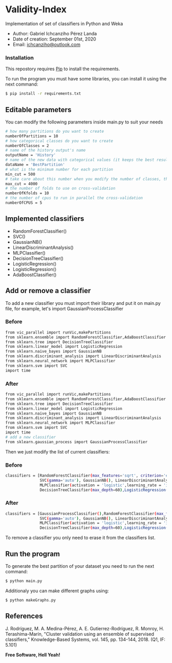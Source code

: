 # Validity-Index


Implementation of set of classifiers in Python and Weka

- Author: Gabriel Ichcanziho Pérez Landa
- Date of creation: September 01st, 2020
- Email: ichcanziho@outlook.com




### Installation

This repostory requires [Pip](https://docs.python.org/3/installing/index.html) to install the requirements.

To run the program you must have some libraries, you can install it using the next command:

```sh
$ pip install -r requirements.txt
```

## Editable parameters

You can modify the following parameters inside main.py to suit your needs

```sh
# how many partitions do you want to create
numberOfPartitions = 10
# how categorical classes do you want to create
numberOfClasses = 2
# name of the history output's name
outputName = 'History'
# name of the new data with categorical values (it keeps the best result for you)
dataName = 'BestPartition'
# what is the minimum number for each partition
min_cut = 500
# take care about this number when you modify the number of classes, this number must be less than the len of your data
max_cut = 4000
# the number of folds to use on cross-validation
numberOfKfolds = 10
# the number of cpus to run in parallel the cross-validation
numberOfCPUS = 5
```
## Implemented classifiers

- RandomForestClassifier()
- SVC()
- GaussianNB()
- LinearDiscriminantAnalysis()
- MLPClassifier()
- DecisionTreeClassifier()
- LogisticRegression()
- LogisticRegression()
- AdaBoostClassifier()

## Add or remove a classifier

To add a new classifier you must import their library and put it on main.py file, for example, let's import GaussianProcessClassifier

### Before
```sh
from vic_parallel import runVic,makePartitions
from sklearn.ensemble import RandomForestClassifier,AdaBoostClassifier
from sklearn.tree import DecisionTreeClassifier
from sklearn.linear_model import LogisticRegression
from sklearn.naive_bayes import GaussianNB
from sklearn.discriminant_analysis import LinearDiscriminantAnalysis
from sklearn.neural_network import MLPClassifier
from sklearn.svm import SVC
import time
```

### After
```sh
from vic_parallel import runVic,makePartitions
from sklearn.ensemble import RandomForestClassifier,AdaBoostClassifier
from sklearn.tree import DecisionTreeClassifier
from sklearn.linear_model import LogisticRegression
from sklearn.naive_bayes import GaussianNB
from sklearn.discriminant_analysis import LinearDiscriminantAnalysis
from sklearn.neural_network import MLPClassifier
from sklearn.svm import SVC
import time
# add a new classifier
from sklearn.gaussian_process import GaussianProcessClassifier
```

Then we just modify the list of current classifiers:

### Before
```sh
classifiers = [RandomForestClassifier(max_features='sqrt', criterion='entropy', n_jobs=4),
               SVC(gamma='auto'), GaussianNB(), LinearDiscriminantAnalysis(solver='eigen',shrinkage = 'auto'),
               MLPClassifier(activation = 'logistic',learning_rate = 'invscaling'),
               DecisionTreeClassifier(max_depth=60),LogisticRegression(),AdaBoostClassifier()]
```
### After
```sh
classifiers = [GaussianProcessClassifier(),RandomForestClassifier(max_features='sqrt', criterion='entropy', n_jobs=4),
               SVC(gamma='auto'), GaussianNB(), LinearDiscriminantAnalysis(solver='eigen',shrinkage = 'auto'),
               MLPClassifier(activation = 'logistic',learning_rate = 'invscaling'),
               DecisionTreeClassifier(max_depth=60),LogisticRegression(),AdaBoostClassifier()]
```

To remove a classifier you only need to erase it from the classifiers list.

## Run the program

To generate the best partition of your dataset you need to run the next command:

```sh
$ python main.py
```

Additionaly you can make different graphs using:

```sh
$ python makeGraphs.py
```

## References

J. Rodríguez, M. A. Medina-Pérez, A. E. Gutierrez-Rodríguez, R. Monroy, H. Terashima-Marín, "Cluster validation using an ensemble of supervised classifiers," Knowledge-Based Systems, vol. 145, pp. 134-144, 2018. (Q1, IF: 5.101) 


**Free Software, Hell Yeah!**

